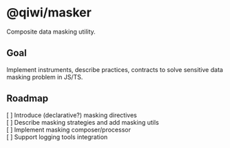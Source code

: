 # @qiwi/masker
Composite data masking utility.

## Goal
Implement instruments, describe practices, contracts to solve sensitive data masking problem in JS/TS.

## Roadmap
[ ] Introduce (declarative?) masking directives  
[ ] Describe masking strategies and add masking utils  
[ ] Implement masking composer/processor  
[ ] Support logging tools integration  
